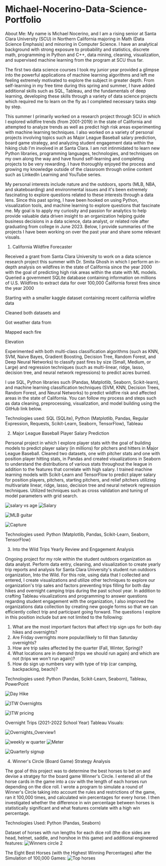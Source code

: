# Michael-Nocerino-Data-Science-Portfolio


About Me:
My name is Michael Nocerino, and I am a rising senior at Santa Clara University (SCU) in Northern California majoring in Math (Data Science Emphasis) and minoring in Computer Science. I have an analytical background with strong exposure to probability and statistics, discrete math, programming in Python and C++, data mining, cleaning, visualization, and supervised machine learning from the program at SCU thus far.

The first two data science courses I took my junior year provided a glimpse into the powerful applications of machine learning algorithms and left me feeling extremely motivated to explore the subject in greater depth. From self-learning in my free time during this spring and summer, I have added additional skills such as SQL, Tableau, and the fundamentals of deep learning, developing these skills through a variety of data science projects which required me to learn on the fly as I completed necessary tasks step by step. 

This summer I primarily worked on a research project through SCU in which I explored wildfire trends (from 2001-2019) in the state of California and attempted to analyze trends as well as predict high risk areas experimenting with machine learning techniques. I also worked on a variety of personal projects involving topics such as Major League Baseball salary prediction, board game strategy, and analyzing student engagement data within the hiking club I'm involved in at Santa Clara. I am not intinmidated to learn new Python libraries, programming languages, technologies, and techniques on my own along the way and have found self-learning and completing projects to be very rewarding. I have thoroughly enjoyed the process and growing my knowledge outside of the classroom through online content such as LinkedIn Learning and YouTube series.

My personal interests include nature and the outdoors, sports (MLB, NBA, and skateboarding) and environmental issues and it's been extremely fascinating to explore questions related to these interests through a data lens. Since this past spring, I have been hooked on using Python, visualization tools, and machine learning to explore questions that fascinate me. My goal is to apply my curiosity and passion for analytics to help provide valuable data driven insight to an organization helping guide business decisions in a data science, data analyst, or related role after graduating from college in June 2023. Below, I provide summaries of the projects I have been working on over the past year and share some relevant visuals.

1. California Wildfire Forecaster

Received a grant from Santa Clara University to work on a data science research project this summer with Dr. Smita Ghosh in which I perform an in-depth analysis on wildfires in the state of California since the year 2000 with the goal of predicting high risk areas within the state with ML models. Queried a government SQLite database containing information on millions of U.S. Wildfires to extract data for over 100,000 California forest fires since the year 2000

Starting with a smaller kaggle dataset containing recent california wildfire data 

Cleaned both datasets and 

Got weather data from 

Mapped each fire 

Elevation



Experimented with both multi-class classification algorithms (such as KNN, SVM, Naive Bayes, Gradient Boosting, Decision Tree, Random Forest, and Deep Neural Networks) to classify past fires by size (Small, Medium, or Large) and regression techniques (such as multi-linear, ridge, lasso, decision tree, and neural network regressions) to predict acres burned.



I use SQL, Python libraries such (Pandas, Matplotlib, Seaborn, Scikit-learn), and machine learning classification techniques (SVM, KNN, Decision Trees, Random Forest, and Neural Networks) to predict wildfire risk and affected areas in the state of California. You can follow my process and steps such as data cleaning, preprocessing, visualization, and model building using the GitHub link below.



Technologies used: SQL (SQLite), Python (Matplotlib, Pandas, Regular Expression, Requests, Scikit-Learn, Seaborn, TensorFlow), Tableau


2. Major League Baseball Player Salary Prediction

Personal project in which I explore player stats with the goal of building models to predict player salary (in millions) for pitchers and hitters in Major League Baseball. Cleaned two datasets, one with pitcher stats and one with position player hitting stats, in Pandas and created visualizations in Seaborn to understand the distributions of various stats throughout the league in addition to the features that correlate with high salary. I trained machine learning models with Scikit-Learn and TensorFlow to predict player salary for position players, pitchers, starting pitchers, and relief pitchers utilizing multivariate linear, ridge, lasso, decision tree and neural network regression techniques. Utilized techniques such as cross validation and tuning of model parameters with grid search.

![salary vs age](https://user-images.githubusercontent.com/81653555/183914933-a449e935-93e6-4801-a2ec-2cc8792291e0.JPG)
![Salary](https://user-images.githubusercontent.com/81653555/183914974-ee6d54e1-036c-4259-8dd4-f381e4abbb7e.JPG)


![MLB guitar](https://user-images.githubusercontent.com/81653555/183914333-947a77ec-bd28-44bd-8ba9-71fb7c973002.JPG)

![Capture](https://user-images.githubusercontent.com/81653555/184680718-e63126d7-98be-47c8-9352-097299da4c4a.JPG)


Technologies used: Python (Matplotlib, Pandas, Scikit-Learn, Seaborn, TensorFlow)


3. Into the Wild Trips Yearly Review and Engagement Analysis

Ongoing project for my role within the student outdoors organization as data analyst. Perform data entry, cleaning, and visualization to create yearly trip reports and  analysis for Santa Clara University's student run outdoors organization, Into the Wild. For this role, using data that I collected and entered, I create visualizations and utilize other techniques to explore our organization's trip sales and factors preventing trips filling for both day hikes and overnight camping trips during the past school year. In addition to crafting Tableau visualizations and programming to answer questions regarding student engagement with the organization, I also improved the organizations data collection by creating new google forms so that we can efficiently collect trip and participant going forward. The questions I explore in this position include but are not limited to the following:

1. What are the most important factors that affect trip sign ups for both day hikes and overnights?
2. Are Friday overnights more popular/likely to fill than Saturday overnights?
3. How are trip sales affected by the quarter (Fall, Winter, Spring)?
4. What locations are in demand (trips we should run again) and which are not (trips we won't run again)?
5. How do sign up numbers vary with type of trip (car camping, backpacking, beach)?

Technologies used: Python (Pandas, Scikit-Learn, Seaborn), Tableau, PowerPoint


![Day Hike](https://user-images.githubusercontent.com/81653555/183910569-309c8e54-d674-4868-8f0d-5222602c0725.JPG)





![ITW Overnights](https://user-images.githubusercontent.com/81653555/183909835-dc41becb-4306-47c7-a932-f7068390bb2f.JPG)




![ITW pricing](https://user-images.githubusercontent.com/81653555/183909840-ccf350ed-28cf-4363-9750-17e03fa7e1d5.JPG)

Overnight Trips (2021-2022 School Year) Tableau Visuals:

![Overnights_Overview1](https://user-images.githubusercontent.com/81653555/183911802-d06aa820-c1ef-41df-9761-e53cff58b948.JPG)

![weekly w quarter](https://user-images.githubusercontent.com/81653555/183911830-96ca4ae0-e138-4b7b-8fa3-1e30b4d70cf9.JPG)
![Meter](https://user-images.githubusercontent.com/81653555/183912457-17718c03-de41-443f-b7e9-2669e5845cde.JPG)


![Quarterly signup](https://user-images.githubusercontent.com/81653555/183912019-c2e073be-4a85-4e4f-88e0-f4156d9b1423.JPG)


4. Winner's Circle (Board Game) Strategy Analysis

The goal of this project was to determine the best horses to bet on and devise a stratgey for the board game Winner's Circle. I entered all of the horse cards in the game into a csv with the length of each horses run depending on the dice roll. I wrote a program to simulate a round of Winner's Circle taking into account the rules and restrictions of the game, ran it 100,000 times, and calculated win percentages for every horse. I then investigated whether the difference in win percentage between horses is statistically significant and what features correlate with a high win percentage. 

Technologies Used: Python (Pandas, Seaborn)

Dataset of horses with run lengths for each dice roll (the dice sides are head, helmet, saddle, and horshoe in this game) and additional engineered features:
![Winners circle 2](https://user-images.githubusercontent.com/81653555/183908365-f94bf29d-2a6b-4a1c-b5c3-e336a55014c0.JPG)

The Eight Best Horses (with the Highest Winning Percentages) after the Simulation of 100,000 Games:
![Top horses](https://user-images.githubusercontent.com/81653555/183915854-873cc95d-707c-4339-9a14-9009a792bab7.JPG)



